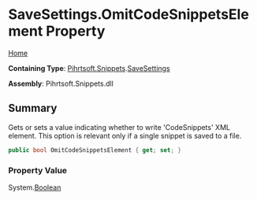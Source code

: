 # SaveSettings\.OmitCodeSnippetsElement Property

[Home](../../../../README.md)

**Containing Type**: [Pihrtsoft.Snippets](../../README.md)\.[SaveSettings](../README.md)

**Assembly**: Pihrtsoft\.Snippets\.dll

## Summary

Gets or sets a value indicating whether to write 'CodeSnippets' XML element\. This option is relevant only if a single snippet is saved to a file\.

```csharp
public bool OmitCodeSnippetsElement { get; set; }
```

### Property Value

System\.[Boolean](https://docs.microsoft.com/en-us/dotnet/api/system.boolean)

